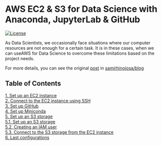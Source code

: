 # AWS EC2 & S3 for Data Science with Anaconda, JupyterLab & GitHub
[![License](https://img.shields.io/badge/License-Apache%202.0-blue.svg)](https://opensource.org/licenses/Apache-2.0)

As Data Scientists, we occasionally face situations where our computer resources are not enough for a certain task. It is in these cases, when we can useAWS for Data Science to overcome these limitations based on the project needs.

For more details, you can see the original [post](https://www.samirhinojosa.com/aws-from-scratch-for-data-science/) in [samirhinojosa/blog](https://www.samirhinojosa.com/blog/)


## Table of Contents<br>
[1. Set up an EC2 instance](https://www.samirhinojosa.com/aws-for-data-science/#ec2instance)<br>
[2. Connect to the EC2 instance using SSH](https://www.samirhinojosa.com/aws-for-data-science/#ec2ssh)<br>
[3. Set up GitHub](https://www.samirhinojosa.com/aws-for-data-science/#github)<br>
[4. Set up Miniconda](https://www.samirhinojosa.com/aws-for-data-science/#miniconda)<br>
[5. Set up an S3 storage](https://www.samirhinojosa.com/aws-for-data-science/#s3storagemain)<br>
[5.1. Set up an S3 storage](https://www.samirhinojosa.com/aws-for-data-science/#s3storage1)<br>
[5.2. Creating an IAM user](https://www.samirhinojosa.com/aws-for-data-science/#iamuser)<br>
[5.3. Connect to the S3 storage from the EC2 instance](https://www.samirhinojosa.com/aws-for-data-science/#s3awscredentials)<br>
[6. Last configurations](https://www.samirhinojosa.com/aws-for-data-science/#lastconfigurations) 

